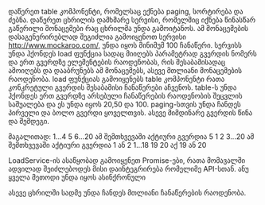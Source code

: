დაწერეთ table კომპონენტი, რომელსაც ექნება paging, სორტირება და ძებნა. დაწერეთ ცხრილის დამხმარე სერვისი, რომელშიც იქნება წინასწარ გაწერილი მონაცემები რაც ცხრილმა უნდა გამოიტანოს. ამ მონაცემების დასაგენერირებლად შეგიძლია გამოიყენოთ სერვისი http://www.mockaroo.com/, უნდა იყოს მინიმუმ 100 ჩანაწერი. სერვისს უნდა ჰქონდეს load ფუნქცია სადაც მიიღებს პარამეტრად გვერდის ნომერს და ერთ გვერდზე ელემენტების რაოდენობას, რის შესაბამისადაც ამოიღებს და დააბრუნებს ამ მონაცემებს, ასევე მთლიანი მონაცემების რაოდენობა. load ფუნქციას გამოიყენებს table კომპონენტი რათა კონკრეტული გვერდის შესაბამისი ჩანაწერები აჩვენოს. table-ს უნდა ჰქონდეს ერთ გვერდზე არსებული ჩანაწერების რაოდენობის შეცვლის საშუალება და ეს უნდა იყოს 20,50 და 100. paging-სთვის უნდა ჩანდეს პირველი და ბოლო გვერდი ყოველთვის. ასევე მიმდინარე გვერდის წინა და შემდეგი.

მაგალითად:
1...4 5 6...20
ამ შემთხვევაში აქტიური გვერდია 5
1 2 3...20
ამ შემთხვევაში აქტიური გვერდია 1 ან 2
1...18 19 20
აქ 19 ან 20

LoadService-ის ასაწყობად გამოიყენეთ Promise-ები, რათა მომავალში ადვილად შეიძლებოდეს მისი დაინტეგრირება რომელიმე API-სთან. ანუ ყველა მეთოდი უნდა იყოს ასინქრონული

ასევე ცხრილში სადმე უნდა ჩანდეს მთლიანი ჩანაწერების რაოდენობა.
